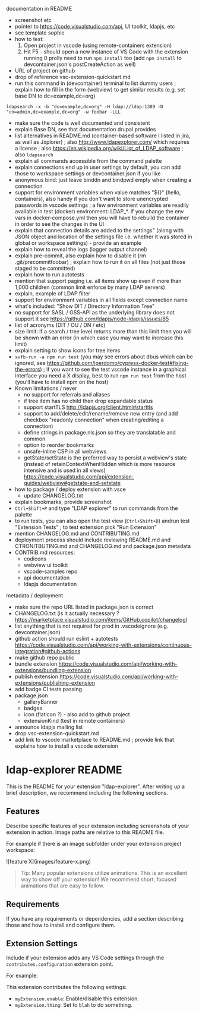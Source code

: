 documentation in README
- screenshot etc
- pointer to https://code.visualstudio.com/api, UI toolkit, ldapjs, etc
- see template sophie
- how to test:
  1. Open project in vscode (using remote-containers extension)
  2. Hit F5 - should open a new instance of VS Code with the extension running
  0 prolly need to run `npm install` too (add `npm install` to devcontainer.json's postCreateAction as well)
- URL of project on github
- drop of reference vsc-extension-quickstart.md
- run this command in (devcontainer) terminal to list dummy users ; explain how to fill in the form (webview) to get similar results (e.g. set base DN to dc=example,dc=org)
```
ldapsearch -x -b "dc=example,dc=org" -H ldap://ldap:1389 -D "cn=admin,dc=example,dc=org" -w foobar -LLL
```
- make sure the code is well documented and consistent
- explain Base DN, see that documentation drupal provides
- list alternatives in README.md (container-based software I listed in jira, as well as Jxplorer) ; also http://www.ldapexplorer.com/ which requires a license ; also https://en.wikipedia.org/wiki/List_of_LDAP_software ; also `ldapsearch`
- explain all commands accessible from the command palette
- explain connections end up in user settings by default, you can add those to workspace settings or devcontainer.json if you like
- anonymous bind: just leave binddn and bindpwd empty when creating a connection
- support for environment variables when value matches "${}" (hello, containers), also handy if you don't want to store unencrypted passwords in vscode settings ; a few environment variables are readily available in test (docker) environment: LDAP_*. If you change the env vars in docker-compose.yml then you will have to rebuild the container in order to see the changes in the UI
- explain that connection details are added to the settings" (along with JSON object and location of the settings file i.e. whether it was stored in global or workspace settings) - provide an example
- explain how to reveal the logs (logger output channel)
- explain pre-commit, also explain how to disable it (rm .git/precommitfoobar) ; explain how to run it on all files (not just those staged to be committed)
- explain how to run autotests
- mention that support paging i.e. all items show up even if more than 1,000 children (common limit enforce by many LDAP servers)
- explain, example of LDAP filter
- support for environment variables in all fields except connection name
- what's included: "Show DIT / Directory Information Tree"
- no support for SASL / GSS-API as the underlying library does not support it see https://github.com/ldapjs/node-ldapjs/issues/85
- list of acronyms (DIT / OU / DN / etc)
- size limit: if a search / tree level returns more than this limit then you will be shown with an error (in which case you may want to increase this limit)
- explain setting to show icons for tree items
- `xvfb-run -a npm run test` (you may see errors about dbus which can be ignored, see https://github.com/iperdomo/cypress-docker-test#fixing-the-errors) ; if you want to see the test vscode instance in a graphical interface you need a X display, best to run `npm run test` from the host (you'll have to install npm on the host)
- Known limitations / never
  - no support for referrals and aliases
  - if tree item has no child then drop expandable status
  - support startTLS http://ldapjs.org/client.html#starttls
  - support to add/delete/edit/rename/remove new entry (and add checkbox "readonly connection" when creating/editing a connection)
  - define strings in package.nls.json so they are translatable and common
  - option to reorder bookmarks
  - unsafe-inline CSP in all webviews
  - getState/setState is the preferred way to persist a webview's state (instead of retainContextWhenHidden which is more resource intensive and is used in all views) https://code.visualstudio.com/api/extension-guides/webview#getstate-and-setstate
- how to package / deploy extension with vsce
  - update CHANGELOG.txt
- explain bookmarks, provide screenshot
- `Ctrl+Shift+P` and  type "LDAP explorer" to run commands from the palette
- to run tests, you can also open the test view (`Ctrl+Shift+D`) andrun test "Extension Tests" ; to test extension pick "Run Extension"
- mention CHANGELOG.md and CONTRIBUTING.md
- deployment process should include reviewing README.md and CTRONITBUTING.md and CHANGELOG.md and package.json metadata
- CONTRIB.md resources:
  - codicons
  - webview ui toolkit
  - vscode-samples repo
  - api documentation
  - ldapjs documentation

metadata / deployment
- make sure the repo URL listed in package.json is correct
- CHANGELOG.txt (is it actually necessary ? https://marketplace.visualstudio.com/items/GitHub.copilot/changelog)
- list anything that is not required for prod in .vscodeignore (e.g. devcontainer.json)
- github action should run eslint + autotests https://code.visualstudio.com/api/working-with-extensions/continuous-integration#github-actions
- make github repo public
- bundle extension https://code.visualstudio.com/api/working-with-extensions/bundling-extension
- publish extension https://code.visualstudio.com/api/working-with-extensions/publishing-extension
- add badge CI tests passing
- package.json
  - galleryBanner
  - badges
  - icon (flaticon ?) - also add to github project
  - extensionKind (test in remote containers)
- announce ldapjs mailing list
- drop vsc-extension-quickstart.md
- add link to vscode marketplace to README.md ; provide link that explains how to install a vscode extension

# ldap-explorer README

This is the README for your extension "ldap-explorer". After writing up a brief description, we recommend including the following sections.

## Features

Describe specific features of your extension including screenshots of your extension in action. Image paths are relative to this README file.

For example if there is an image subfolder under your extension project workspace:

\!\[feature X\]\(images/feature-x.png\)

> Tip: Many popular extensions utilize animations. This is an excellent way to show off your extension! We recommend short, focused animations that are easy to follow.

## Requirements

If you have any requirements or dependencies, add a section describing those and how to install and configure them.

## Extension Settings

Include if your extension adds any VS Code settings through the `contributes.configuration` extension point.

For example:

This extension contributes the following settings:

* `myExtension.enable`: Enable/disable this extension.
* `myExtension.thing`: Set to `blah` to do something.
